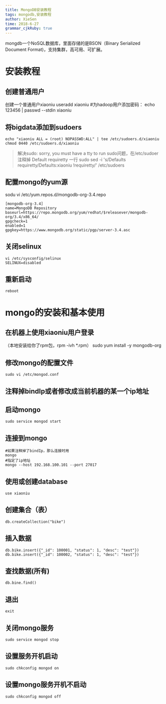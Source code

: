 ```yaml
---
title: MongoDB安装教程
tags: mongodb,安装教程
author: XieSen
time: 2018-6-27 
grammar_cjkRuby: true
---
```


mongdb一个NoSQL数据库，里面存储的是BSON（Binary Serialized Document Format)，支持集群，高可用、可扩展。

# 安装教程

## 创建普通用户

创建一个普通用户xiaoniu
useradd xiaoniu
#为hadoop用户添加密码：
echo 123456 | passwd --stdin xiaoniu

## 将bigdata添加到sudoers

``` shell
echo "xiaoniu ALL = (root) NOPASSWD:ALL" | tee /etc/sudoers.d/xiaoniu
chmod 0440 /etc/sudoers.d/xiaoniu
```


> 解决sudo: sorry, you must have a tty to run sudo问题，在/etc/sudoer注释掉 Default requiretty 一行
sudo sed -i 's/Defaults    requiretty/Defaults:xiaoniu !requiretty/' /etc/sudoers

## 配置mongo的yum源
sodu vi /etc/yum.repos.d/mongodb-org-3.4.repo

``` shell
[mongodb-org-3.4]
name=MongoDB Repository
baseurl=https://repo.mongodb.org/yum/redhat/$releasever/mongodb-org/3.4/x86_64/
gpgcheck=1
enabled=1
gpgkey=https://www.mongodb.org/static/pgp/server-3.4.asc
```

## 关闭selinux

``` shell
vi /etc/sysconfig/selinux 
SELINUX=disabled
```
## 重新启动

``` shell
reboot
```
# mongo的安装和基本使用

## 在机器上使用xiaoniu用户登录

（本地安装给你了rpm包，rpm -ivh *.rpm）
sudo yum install -y mongodb-org

## 修改mongo的配置文件

``` shell
sudo vi /etc/mongod.conf 
```

## 注释掉bindIp或者修改成当前机器的某一个ip地址

## 启动mongo

``` shell
sudo service mongod start
```

## 连接到mongo

``` shell
#如果注释掉了bindIp，那么连接时用
mongo
#指定了ip地址
mongo --host 192.168.100.101 --port 27017
```

## 使用或创建database

``` shell
use xiaoniu
```

## 创建集合（表）

``` shell
db.createCollection("bike")
```

## 插入数据

``` shell
db.bike.insert({"_id": 100001, "status": 1, "desc": "test"})
db.bike.insert({"_id": 100002, "status": 1, "desc": "test"})
```

## 查找数据(所有)

``` shell
db.bine.find()
```

## 退出

``` shell
exit
```

## 关闭mongo服务

``` shell
sudo service mongod stop
```

## 设置服务开机启动

``` shell
sudo chkconfig mongod on
```

## 设置mongo服务开机不启动

``` shell
sudo chkconfig mongod off
```
